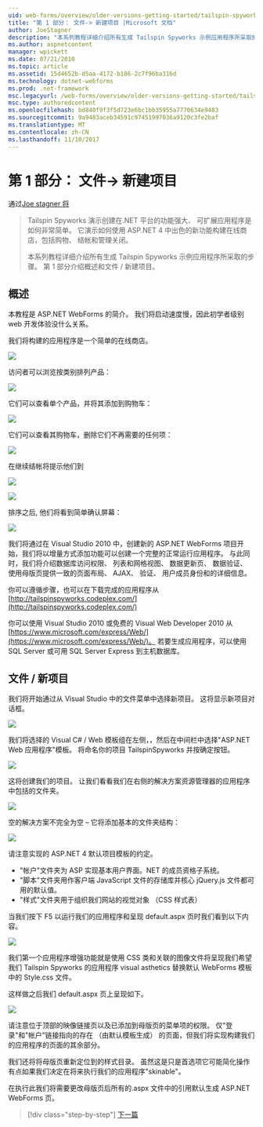 ```yaml
---
uid: web-forms/overview/older-versions-getting-started/tailspin-spyworks/tailspin-spyworks-part-1
title: "第 1 部分： 文件-> 新建项目 |Microsoft 文档"
author: JoeStagner
description: "本系列教程详细介绍所有生成 Tailspin Spyworks 示例应用程序所采取的步骤。 第 1 部分介绍概述和文件 / 新建项目。"
ms.author: aspnetcontent
manager: wpickett
ms.date: 07/21/2010
ms.topic: article
ms.assetid: 15d4652b-d5aa-4172-b186-2c7f96ba316d
ms.technology: dotnet-webforms
ms.prod: .net-framework
msc.legacyurl: /web-forms/overview/older-versions-getting-started/tailspin-spyworks/tailspin-spyworks-part-1
msc.type: authoredcontent
ms.openlocfilehash: bd840f9f3f5d723e6bc1bb35955a7770634e9483
ms.sourcegitcommit: 9a9483aceb34591c97451997036a9120c3fe2baf
ms.translationtype: MT
ms.contentlocale: zh-CN
ms.lasthandoff: 11/10/2017
---
```

<a name="part-1-file--new-project"></a>第 1 部分： 文件-> 新建项目
====================
通过[Joe stagner 将](https://github.com/JoeStagner)

> Tailspin Spyworks 演示创建在.NET 平台的功能强大、 可扩展应用程序是如何非常简单。 它演示如何使用 ASP.NET 4 中出色的新功能构建在线商店，包括购物、 结帐和管理关闭。
> 
> 本系列教程详细介绍所有生成 Tailspin Spyworks 示例应用程序所采取的步骤。 第 1 部分介绍概述和文件 / 新建项目。


## <a id="_Toc260221666"></a>概述

本教程是 ASP.NET WebForms 的简介。 我们将启动速度慢，因此初学者级别 web 开发体验没什么关系。

我们将构建的应用程序是一个简单的在线商店。

![](tailspin-spyworks-part-1/_static/image1.jpg)


访问者可以浏览按类别排列产品：

![](tailspin-spyworks-part-1/_static/image2.jpg)

它们可以查看单个产品，并将其添加到购物车：

![](tailspin-spyworks-part-1/_static/image3.jpg)

它们可以查看其购物车，删除它们不再需要的任何项：

![](tailspin-spyworks-part-1/_static/image4.jpg)

在继续结帐将提示他们到

![](tailspin-spyworks-part-1/_static/image5.jpg)

![](tailspin-spyworks-part-1/_static/image6.jpg)

排序之后, 他们将看到简单确认屏幕：

![](tailspin-spyworks-part-1/_static/image7.jpg)


我们将通过在 Visual Studio 2010 中，创建新的 ASP.NET WebForms 项目开始，我们将以增量方式添加功能可以创建一个完整的正常运行应用程序。 与此同时，我们将介绍数据库访问权限、 列表和网格视图、 数据更新页、 数据验证、 使用母版页提供一致的页面布局、 AJAX、 验证、 用户成员身份和的详细信息。

你可以遵循步骤，也可以在下载完成的应用程序从[http://tailspinspyworks.codeplex.com/](http://tailspinspyworks.codeplex.com/)

你可以使用 Visual Studio 2010 或免费的 Visual Web Developer 2010 从[https://www.microsoft.com/express/Web/](https://www.microsoft.com/express/Web/)。 若要生成应用程序，可以使用 SQL Server 或可用 SQL Server Express 到主机数据库。

## <a id="_Toc260221667"></a>文件 / 新项目

我们将开始通过从 Visual Studio 中的文件菜单中选择新项目。 这将显示新项目对话框。

![](tailspin-spyworks-part-1/_static/image8.jpg)

我们将选择的 Visual C# / Web 模板组在左侧，，然后在中间栏中选择"ASP.NET Web 应用程序"模板。 将命名你的项目 TailspinSpyworks 并按确定按钮。

![](tailspin-spyworks-part-1/_static/image9.jpg)

这将创建我们的项目。 让我们看看我们在右侧的解决方案资源管理器的应用程序中包括的文件夹。

![](tailspin-spyworks-part-1/_static/image10.jpg)

空的解决方案不完全为空 – 它将添加基本的文件夹结构：

![](tailspin-spyworks-part-1/_static/image1.png)

请注意实现的 ASP.NET 4 默认项目模板的约定。

- "帐户"文件夹为 ASP 实现基本用户界面。NET 的成员资格子系统。
- "脚本"文件夹用作客户端 JavaScript 文件的存储库并核心 jQuery.js 文件都可用的默认值。
- "样式"文件夹用于组织我们网站的视觉对象 （CSS 样式表）

当我们按下 F5 以运行我们的应用程序和呈现 default.aspx 页时我们看到以下内容。

![](tailspin-spyworks-part-1/_static/image11.jpg)

我们第一个应用程序增强功能就是使用 CSS 类和关联的图像文件将呈现我们希望我们 Tailspin Spyworks 的应用程序 visual asthetics 替换默认 WebForms 模板中的 Style.css 文件。

这样做之后我们 default.aspx 页上呈现如下。

![](tailspin-spyworks-part-1/_static/image12.jpg)

请注意位于顶部的映像链接页以及已添加到母版页的菜单项的权限。 仅"登录"和"帐户"链接指向的存在 （由默认模板生成） 的页面，但我们将实现构建我们的应用程序的页面的其余部分。

我们还将将母版页重新定位到的样式目录。 虽然这是只是首选项它可能简化操作有点如果我们决定在将来执行我们的应用程序"skinable"。

在执行此我们将需要更改母版页后所有的.aspx 文件中的引用默认生成 ASP.NET WebForms 页。

>[!div class="step-by-step"]
[下一篇](tailspin-spyworks-part-2.md)
